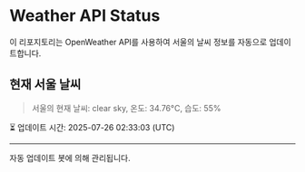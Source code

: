
# Weather API Status

이 리포지토리는 OpenWeather API를 사용하여 서울의 날씨 정보를 자동으로 업데이트합니다.

## 현재 서울 날씨
> 서울의 현재 날씨: clear sky, 온도: 34.76°C, 습도: 55%

⏳ 업데이트 시간: 2025-07-26 02:33:03 (UTC)

---
자동 업데이트 봇에 의해 관리됩니다.
